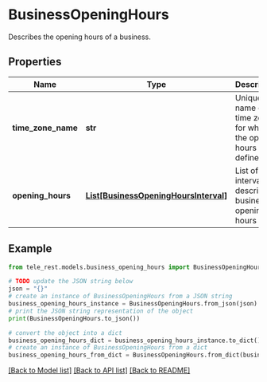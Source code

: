 # BusinessOpeningHours

Describes the opening hours of a business.

## Properties

Name | Type | Description | Notes
------------ | ------------- | ------------- | -------------
**time_zone_name** | **str** | Unique name of the time zone for which the opening hours are defined | 
**opening_hours** | [**List[BusinessOpeningHoursInterval]**](BusinessOpeningHoursInterval.md) | List of time intervals describing business opening hours | 

## Example

```python
from tele_rest.models.business_opening_hours import BusinessOpeningHours

# TODO update the JSON string below
json = "{}"
# create an instance of BusinessOpeningHours from a JSON string
business_opening_hours_instance = BusinessOpeningHours.from_json(json)
# print the JSON string representation of the object
print(BusinessOpeningHours.to_json())

# convert the object into a dict
business_opening_hours_dict = business_opening_hours_instance.to_dict()
# create an instance of BusinessOpeningHours from a dict
business_opening_hours_from_dict = BusinessOpeningHours.from_dict(business_opening_hours_dict)
```
[[Back to Model list]](../README.md#documentation-for-models) [[Back to API list]](../README.md#documentation-for-api-endpoints) [[Back to README]](../README.md)


